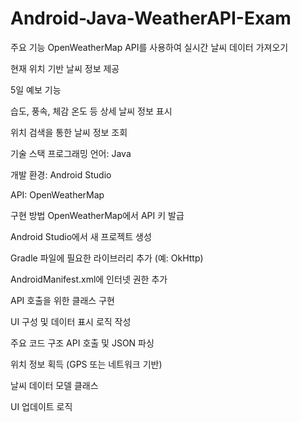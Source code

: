 # Android-Java-WeatherAPI-Exam

주요 기능
OpenWeatherMap API를 사용하여 실시간 날씨 데이터 가져오기

현재 위치 기반 날씨 정보 제공

5일 예보 기능

습도, 풍속, 체감 온도 등 상세 날씨 정보 표시

위치 검색을 통한 날씨 정보 조회

기술 스택
프로그래밍 언어: Java

개발 환경: Android Studio

API: OpenWeatherMap

구현 방법
OpenWeatherMap에서 API 키 발급

Android Studio에서 새 프로젝트 생성

Gradle 파일에 필요한 라이브러리 추가 (예: OkHttp)

AndroidManifest.xml에 인터넷 권한 추가

API 호출을 위한 클래스 구현

UI 구성 및 데이터 표시 로직 작성

주요 코드 구조
API 호출 및 JSON 파싱

위치 정보 획득 (GPS 또는 네트워크 기반)

날씨 데이터 모델 클래스

UI 업데이트 로직

